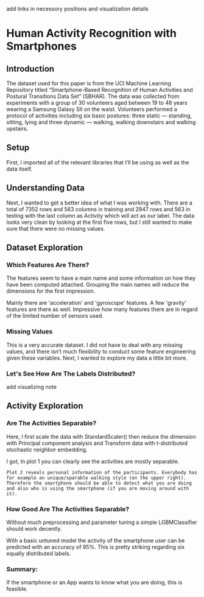 add links in necessory positions and visualization details
# Human Activity Recognition with Smartphones

## Introduction

The dataset used for this paper is from the UCI Machine Learning Repository titled “Smartphone-Based Recognition of Human Activities and Postural Transitions Data Set” (SBHAR). The data was collected from experiments with a group of 30 volunteers aged between 19 to 48 years wearing a Samsung Galaxy SII on the waist. Volunteers performed a protocol of activities including six basic postures: three static — standing, sitting, lying and three dynamic — walking, walking downstairs and walking upstairs. 


## Setup
First, I imported all of the relevant libraries that I’ll be using as well as the data itself.

## Understanding Data
Next, I wanted to get a better idea of what I was working with.
There are a total of 7352 rows and 563 columns in training and 2947 rows and 563 in testing with the last column as Activity which will act as our label. The data looks very clean by looking at the first five rows, but I still wanted to make sure that there were no missing values.

## Dataset Exploration
### Which Features Are There?
The features seem to have a main name and some information on how they have been computed attached. Grouping the main names will reduce the dimensions for the first impression.

Mainly there are 'acceleration' and 'gyroscope' features. A few 'gravity' features are there as well. Impressive how many features there are in regard of the limited number of sensors used.

### Missing Values
This is a very accurate dataset. I did not have to deal with any missing values, and there isn’t much flexibility to conduct some feature engineering given these variables. Next, I wanted to explore my data a little bit more.

### Let's See How Are The Labels Distributed?

add visualizing note

## Activity Exploration
### Are The Activities Separable?
Here, I first scale the data with StandardScaler() then reduce the dimension with Principal component analysis and Transform data with t-distributed stochastic neighbor embedding.

I got,
	In plot 1 you can clearly see the activities are mostly separable.
	
	Plot 2 reveals personal information of the participants. Everybody has for example an unique/sparable walking style (on the upper right). Therefore the smartphone should be able to detect what you are doing and also who is using the smartphone (if you are moving around with it).

### How Good Are The Activities Separable?
Without much preprocessing and parameter tuning a simple LGBMClassifier should work decently.

With a basic untuned model the activity of the smartphone user can be predicted with an accuracy of 95%.
This is pretty striking regarding six equally distributed labels.


### Summary:
If the smartphone or an App wants to know what you are doing, this is feasible.